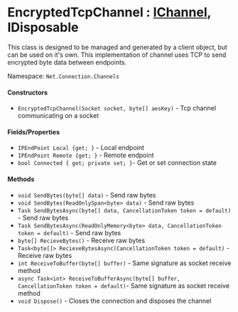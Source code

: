 # EncryptedTcpChannel : [IChannel](https://github.com/KaiNet-X/Network/blob/master/IChannel.md), IDisposable

This class is designed to be managed and generated by a client object, but can be used on it's own. This implementation of channel uses TCP to send encrypted byte data between endpoints. 

Namespace: `Net.Connection.Channels`

#### Constructors

- `EncryptedTcpChannel(Socket socket, byte[] aesKey)` - Tcp channel communicating on a socket

#### Fields/Properties

- `IPEndPoint Local {get; }` - Local endpoint
- `IPEndPoint Remote {get; }` - Remote endpoint
- `bool Connected { get; private set; }`- Get or set connection state

#### Methods

- `void SendBytes(byte[] data)` - Send raw bytes
- `void SendBytes(ReadOnlySpan<byte> data)` - Send raw bytes
- `Task SendBytesAsync(byte[] data, CancellationToken token = default)` - Send raw bytes
- `Task SendBytesAsync(ReadOnlyMemory<byte> data, CancellationToken token = default)` - Send raw bytes
- `byte[] RecieveBytes()` - Receive raw bytes
- `Task<byte[]> RecieveBytesAsync(CancellationToken token = default)` - Receive raw bytes
- `int ReceiveToBuffer(byte[] buffer)` - Same signature as socket receive method
- `async Task<int> ReceiveToBufferAsync(byte[] buffer, CancellationToken token = default)`- Same signature as socket receive method
- `void Dispose()` - Closes the connection and disposes the channel
